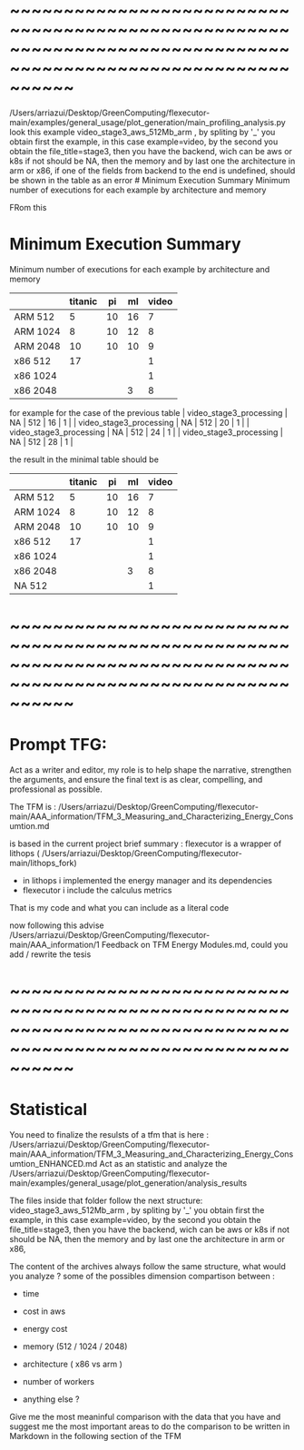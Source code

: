 
# ~~~~~~~~~~~~~~~~~~~~~~~~~~~~~~~~~~~~~~~~~~~~~~~~~~~~~~~~~~~~~~~~~~~~~~~~~~~~~~~~~~~~~~~~~~~~~~~~~~~~~~~~~~~~~~

/Users/arriazui/Desktop/GreenComputing/flexecutor-main/examples/general_usage/plot_generation/main_profiling_analysis.py look this example video_stage3_aws_512Mb_arm , by spliting by '_' you obtain first the example, in this case example=video, by the second you obtain the file_title=stage3, then you have the backend, wich can be aws or k8s if not should be NA, then the memory and by last one the architecture in arm or x86, if one of the fields from backend to the end is undefined, should be shown in the table as an error # Minimum Execution Summary
Minimum number of executions for each example by architecture and memory

FRom this 
# Minimum Execution Summary
Minimum number of executions for each example by architecture and memory

|            |titanic |   pi   |   ml   | video  |
|------------|--------|--------|--------|--------|
|  ARM 512   |   5    |   10   |   16   |   7    |
|  ARM 1024  |   8    |   10   |   12   |   8    |
|  ARM 2048  |   10   |   10   |   10   |   9    |
|  x86 512   |   17   |        |        |   1    |
|  x86 1024  |        |        |        |   1    |
|  x86 2048  |        |        |   3    |   8    |


for example for the case of the previous table 
| video_stage3_processing      | NA   | 512    | 16      | 1        |
| video_stage3_processing      | NA   | 512    | 20      | 1        |
| video_stage3_processing      | NA   | 512    | 24      | 1        |
| video_stage3_processing      | NA   | 512    | 28      | 1        |

the result in the minimal table should be 

|            |titanic |   pi   |   ml   | video  |
|------------|--------|--------|--------|--------|
|  ARM 512   |   5    |   10   |   16   |   7    |
|  ARM 1024  |   8    |   10   |   12   |   8    |
|  ARM 2048  |   10   |   10   |   10   |   9    |
|  x86 512   |   17   |        |        |   1    |
|  x86 1024  |        |        |        |   1    |
|  x86 2048  |        |        |   3    |   8    |
|  NA   512  |        |        |        |   1    |



# ~~~~~~~~~~~~~~~~~~~~~~~~~~~~~~~~~~~~~~~~~~~~~~~~~~~~~~~~~~~~~~~~~~~~~~~~~~~~~~~~~~~~~~~~~~~~~~~~~~~~~~~~~~~~~~
# Prompt TFG: 

Act as a writer and editor, my role is to help shape the narrative, strengthen the arguments, and ensure the final text is as clear, compelling, and professional as possible. 

The TFM is : /Users/arriazui/Desktop/GreenComputing/flexecutor-main/AAA_information/TFM_3_Measuring_and_Characterizing_Energy_Consumtion.md
 
is based in the current project 
brief summary : 
flexecutor is a wrapper of lithops ( /Users/arriazui/Desktop/GreenComputing/flexecutor-main/lithops_fork)
- in lithops i implemented the energy manager and its dependencies
- flexecutor i include the calculus metrics 


That is my code and what you can include as a literal code 

now following this advise /Users/arriazui/Desktop/GreenComputing/flexecutor-main/AAA_information/1 Feedback on TFM Energy Modules.md, could you add / rewrite the tesis 


# ~~~~~~~~~~~~~~~~~~~~~~~~~~~~~~~~~~~~~~~~~~~~~~~~~~~~~~~~~~~~~~~~~~~~~~~~~~~~~~~~~~~~~~~~~~~~~~~~~~~~~~~~~~~~~~
# Statistical 
You need to finalize the resulsts of a tfm that is here : /Users/arriazui/Desktop/GreenComputing/flexecutor-main/AAA_information/TFM_3_Measuring_and_Characterizing_Energy_Consumtion_ENHANCED.md 
Act as an statistic and analyze the /Users/arriazui/Desktop/GreenComputing/flexecutor-main/examples/general_usage/plot_generation/analysis_results

The files inside that folder follow the next structure: 
 video_stage3_aws_512Mb_arm , by spliting by '_'  you obtain first the example, in this case example=video, by the second you obtain the file_title=stage3, then you have the backend, wich can be aws or k8s if not should be NA, then the memory and by last one the architecture in arm or x86,


The content of the archives always follow the same structure, 
what would you analyze ? 
some of the possibles dimension compartison between : 
- time 
- cost in aws  
- energy cost
- memory  (512 / 1024 / 2048)
- architecture ( x86 vs arm )
- number of workers 

- anything else ? 

Give me the most meaninful comparison with the data that you have 
and suggest me the most important areas to do the comparison to be written in Markdown in the following section of the TFM 